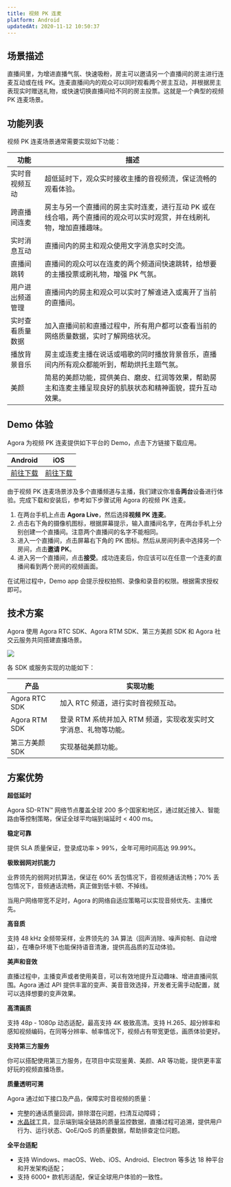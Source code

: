 ```yaml
---
title: 视频 PK 连麦
platform: Android
updatedAt: 2020-11-12 10:50:37
---
```


## 场景描述

直播间里，为增进直播气氛、快速吸粉，房主可以邀请另一个直播间的房主进行连麦互动或在线 PK。连麦直播间内的观众可以同时观看两个房主互动，并根据房主表现实时赠送礼物，或快速切换直播间给不同的房主投票。这就是一个典型的视频 PK 连麦场景。

## 功能列表

视频 PK 连麦场景通常需要实现如下功能：

| 功能             | 描述                                                                                                                 |
| ---------------- | -------------------------------------------------------------------------------------------------------------------- |
| 实时音视频互动   | 超低延时下，观众实时接收主播的音视频流，保证流畅的观看体验。                                                         |
| 跨直播间连麦     | 房主与另一个直播间的房主实时连麦，进行互动 PK 或在线合唱，两个直播间的观众可以实时观赏，并在线刷礼物，增加直播趣味。 |
| 实时消息互动     | 直播间内的房主和观众使用文字消息实时交流。                                                                           |
| 直播间跳转       | 直播间的观众可以在连麦的两个频道间快速跳转，给想要的主播投票或刷礼物，增强 PK 气氛。                                 |
| 用户进出频道管理 | 直播间内的房主和观众可以实时了解谁进入或离开了当前的直播间。                                                         |
| 实时查看质量数据 | 加入直播间前和直播过程中，所有用户都可以查看当前的网络质量数据，实时了解网络状况。                                   |
| 播放背景音乐     | 房主或连麦主播在说话或唱歌的同时播放背景音乐，直播间内所有观众都能听到，帮助烘托主题气氛。                           |
| 美颜             | 简易的美颜功能，提供美白、磨皮、红润等效果，帮助房主和连麦主播呈现良好的肌肤状态和精神面貌，提升互动效果。           |

## Demo 体验

Agora 为视频 PK 连麦提供如下平台的 Demo，点击下方链接下载应用。

| Android                                  | iOS                                  |
| ---------------------------------------- | ------------------------------------ |
| [前往下载](./downloads?platform=Android) | [前往下载](./downloads?platform=iOS) |

由于视频 PK 连麦场景涉及多个直播频道与主播，我们建议你准备**两台**设备进行体验。完成下载和安装后，参考如下步骤试用 Agora 的视频 PK 连麦。

1. 在两台手机上点击 **Agora Live**，然后选择**视频 PK 连麦**。
2. 点击右下角的摄像机图标，根据屏幕提示，输入直播间名字，在两台手机上分别创建一个直播间。注意两个直播间的名字不能相同。
3. 进入一个直播间，点击屏幕右下角的 PK 图标。然后从房间列表中选择另一个房间，点击**邀请 PK**。
4. 进入另一个直播间，点击**接受**。成功连麦后，你应该可以在任意一个连麦的直播间看到两个房间的视频画面。

<div class="alert note">在试用过程中，Demo app 会提示授权拍照、录像和录音的权限。根据需求授权即可。</div>

## 技术方案

Agora 使用 Agora RTC SDK、Agora RTM SDK、第三方美颜 SDK 和 Agora 社交云服务共同搭建直播场景。

![](https://web-cdn.agora.io/docs-files/1592459635524)

各 SDK 或服务实现的功能如下：

| 产品           | 实现功能                                                         |
| -------------- | ---------------------------------------------------------------- |
| Agora RTC SDK  | 加入 RTC 频道，进行实时音视频互动。                              |
| Agora RTM SDK  | 登录 RTM 系统并加入 RTM 频道，实现收发实时文字消息、礼物等功能。 |
| 第三方美颜 SDK | 实现基础美颜功能。                                               |

## 方案优势

**超低延时**

Agora SD-RTN™ 网络节点覆盖全球 200 多个国家和地区，通过就近接入、智能路由等控制策略，保证全球平均端到端延时 < 400 ms。

**稳定可靠**

提供 SLA 质量保证，登录成功率 > 99%，全年可用时间高达 99.99%。

**极致弱网对抗能力**

业界领先的弱网对抗算法，保证在 60% 丢包情况下，音视频通话流畅；70% 丢包情况下，音频通话流畅，真正做到低卡顿、不掉线。

当用户网络带宽不足时，Agora 的网络自适应策略可以实现音频优先、主播优先。

**高音质**

支持 48 kHz 全频带采样，业界领先的 3A 算法（回声消除、噪声抑制、自动增益），在嘈杂环境下也能保持语音清澈，提供高品质的互动体验。

**美声和音效**

直播过程中，主播变声或者使用美音，可以有效地提升互动趣味、增进直播间氛围。Agora 通过 API 提供丰富的变声、美音音效选择，开发者无需手动配置，就可以选择想要的变声效果。

**高清画质**

支持 48p - 1080p 动态适配，最高支持 4K 极致高清。支持 H.265、超分辨率和感知视频编码，在同等分辨率、帧率情况下，视频占有带宽更低，画质体验更好。

**支持第三方服务**

你可以搭配使用第三方服务，在项目中实现鉴黄、美颜、AR 等功能，提供更丰富好玩的视频直播场景。

**质量透明可溯**

Agora 通过如下接口及产品，保障实时音视频的质量：

- 完整的通话质量回调，排除潜在问题，扫清互动障碍；
- [水晶球](https://console.agora.io/analytics/call/search)工具，显示端到端全链路的质量监控数据，直播过程可追溯，提供用户行为、运行状态、QoE/QoS 的质量数据，帮助排查定位问题。

**全平台适配**

- 支持 Windows、macOS、Web、iOS、Android、Electron 等多达 18 种平台和开发架构适配；
- 支持 6000+ 款机形适配，保证全球用户体验的一致性。
